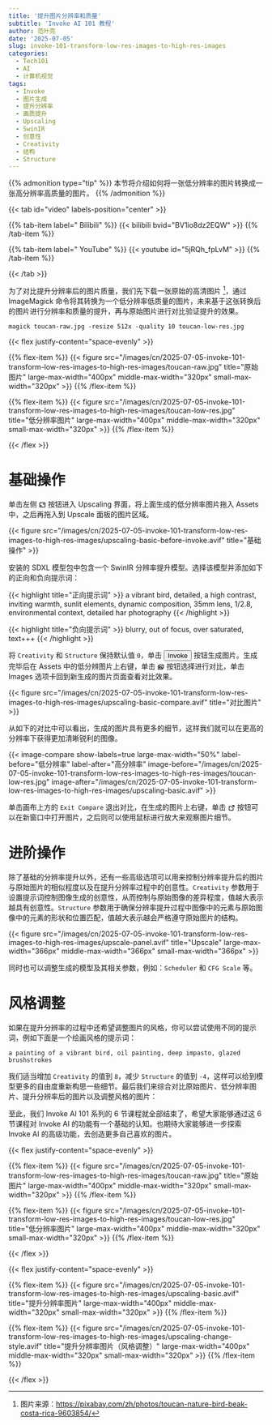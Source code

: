 ```yaml
---
title: '提升图片分辨率和质量'
subtitle: 'Invoke AI 101 教程'
author: 范叶亮
date: '2025-07-05'
slug: invoke-101-transform-low-res-images-to-high-res-images
categories:
  - Tech101
  - AI
  - 计算机视觉
tags:
  - Invoke
  - 图片生成
  - 提升分辨率
  - 画质提升
  - Upscaling
  - SwinIR
  - 创意性
  - Creativity
  - 结构
  - Structure
---
```


{{% admonition type="tip" %}}
本节将介绍如何将一张低分辨率的图片转换成一张高分辨率高质量的图片。
{{% /admonition %}}

{{< tab id="video" labels-position="center" >}}

{{% tab-item label="<i class='icon icon-bilibili'></i> Bilibili" %}}
{{< bilibili bvid="BV1io8dz2EQW" >}}
{{% /tab-item %}}

{{% tab-item label="<i class='icon icon-youtube'></i> YouTube" %}}
{{< youtube id="5jRQh_fpLvM" >}}
{{% /tab-item %}}

{{< /tab >}}

为了对比提升分辨率后的图片质量，我们先下载一张原始的高清图片 [^image-source]，通过 ImageMagick 命令将其转换为一个低分辨率低质量的图片，未来基于这张转换后的图片进行分辨率和质量的提升，再与原始图片进行对比验证提升的效果。

```shell
magick toucan-raw.jpg -resize 512x -quality 10 toucan-low-res.jpg
```

{{< flex justify-content="space-evenly" >}}

{{% flex-item %}}
{{< figure src="/images/cn/2025-07-05-invoke-101-transform-low-res-images-to-high-res-images/toucan-raw.jpg" title="原始图片" large-max-width="400px" middle-max-width="320px" small-max-width="320px" >}}
{{% /flex-item %}}

{{% flex-item %}}
{{< figure src="/images/cn/2025-07-05-invoke-101-transform-low-res-images-to-high-res-images/toucan-low-res.jpg" title="低分辨率图片" large-max-width="400px" middle-max-width="320px" small-max-width="320px" >}}
{{% /flex-item %}}

{{< /flex >}}

[^image-source]: 图片来源：<https://pixabay.com/zh/photos/toucan-nature-bird-beak-costa-rica-9603854/>

# 基础操作

单击左侧 <span style="vertical-align: middle;"><svg stroke="currentColor" fill="currentColor" stroke-width="0" viewBox="0 0 256 256" aria-hidden="true" focusable="false" height="1em" width="1em" xmlns="http://www.w3.org/2000/svg"><path d="M140,88a12,12,0,0,1,12-12h32a12,12,0,0,1,12,12v32a12,12,0,0,1-24,0V100H152A12,12,0,0,1,140,88ZM72,180h32a12,12,0,0,0,0-24H84V136a12,12,0,0,0-24,0v32A12,12,0,0,0,72,180ZM236,56V200a20,20,0,0,1-20,20H40a20,20,0,0,1-20-20V56A20,20,0,0,1,40,36H216A20,20,0,0,1,236,56Zm-24,4H44V196H212Z"></path></svg></span> 按钮进入 Upscaling 界面，将上面生成的低分辨率图片拖入 Assets 中，之后再拖入到 Upscale 面板的图片区域。

{{< figure src="/images/cn/2025-07-05-invoke-101-transform-low-res-images-to-high-res-images/upscaling-basic-before-invoke.avif" title="基础操作" >}}

安装的 SDXL 模型包中包含一个 SwinIR 分辨率提升模型。选择该模型并添加如下的正向和负向提示词：

{{< highlight title="正向提示词" >}}
a vibrant bird, detailed, a high contrast, inviting warmth, sunlit elements, dynamic composition, 35mm lens, 1/2.8, environmental context, detailed har photography
{{< /highlight >}}

{{< highlight title="负向提示词" >}}
blurry, out of focus, over saturated, text+++
{{< /highlight >}}

将 `Creativity` 和 `Structure` 保持默认值 `0`，单击 <button>Invoke</button> 按钮生成图片。生成完毕后在 Assets 中的低分辨图片上右键，单击 <span style="vertical-align: middle;"><svg stroke="currentColor" fill="currentColor" stroke-width="0" viewBox="0 0 256 256" height="1em" width="1em" xmlns="http://www.w3.org/2000/svg"><path d="M160,88a16,16,0,1,1,16,16A16,16,0,0,1,160,88Zm76-32V160a20,20,0,0,1-20,20H204v20a20,20,0,0,1-20,20H40a20,20,0,0,1-20-20V88A20,20,0,0,1,40,68H60V56A20,20,0,0,1,80,36H216A20,20,0,0,1,236,56ZM180,180H80a20,20,0,0,1-20-20V92H44V196H180Zm-21.66-24L124,121.66,89.66,156ZM212,60H84v67.72l25.86-25.86a20,20,0,0,1,28.28,0L192.28,156H212Z"></path></svg></span> 按钮选择进行对比，单击 Images 选项卡回到新生成的图片页面查看对比效果。

{{< figure src="/images/cn/2025-07-05-invoke-101-transform-low-res-images-to-high-res-images/upscaling-basic-compare.avif" title="对比图片" >}}

从如下的对比中可以看出，生成的图片具有更多的细节，这样我们就可以在更高的分辨率下获得更加清晰锐利的图像。

{{< image-compare show-labels=true large-max-width="50%" label-before="低分辨率" label-after="高分辨率" image-before="/images/cn/2025-07-05-invoke-101-transform-low-res-images-to-high-res-images/toucan-low-res.jpg" image-after="/images/cn/2025-07-05-invoke-101-transform-low-res-images-to-high-res-images/upscaling-basic.avif" >}}

单击画布上方的 `Exit Compare` 退出对比，在生成的图片上右键，单击 <span style="vertical-align: middle;"><svg stroke="currentColor" fill="currentColor" stroke-width="0" viewBox="0 0 256 256" height="1em" width="1em" xmlns="http://www.w3.org/2000/svg"><path d="M228,104a12,12,0,0,1-24,0V69l-59.51,59.51a12,12,0,0,1-17-17L187,52H152a12,12,0,0,1,0-24h64a12,12,0,0,1,12,12Zm-44,24a12,12,0,0,0-12,12v64H52V84h64a12,12,0,0,0,0-24H48A20,20,0,0,0,28,80V208a20,20,0,0,0,20,20H176a20,20,0,0,0,20-20V140A12,12,0,0,0,184,128Z"></path></svg></span> 按钮可以在新窗口中打开图片，之后则可以使用鼠标进行放大来观察图片细节。

# 进阶操作

除了基础的分辨率提升以外，还有一些高级选项可以用来控制分辨率提升后的图片与原始图片的相似程度以及在提升分辨率过程中的创意性。`Creativity` 参数用于设置提示词控制图像生成的创意性，从而控制与原始图像的差异程度，值越大表示越具有创意性。`Structure` 参数用于确保分辨率提升过程中图像中的元素与原始图像中的元素的形状和位置匹配，值越大表示越会严格遵守原始图片的结构。

{{< figure src="/images/cn/2025-07-05-invoke-101-transform-low-res-images-to-high-res-images/upscale-panel.avif" title="Upscale" large-max-width="366px" middle-max-width="366px" small-max-width="366px" >}}

同时也可以调整生成的模型及其相关参数，例如：`Scheduler` 和 `CFG Scale` 等。

# 风格调整

如果在提升分辨率的过程中还希望调整图片的风格，你可以尝试使用不同的提示词，例如下面是一个绘画风格的提示词：

```plain
a painting of a vibrant bird, oil painting, deep impasto, glazed brushstrokes
```

我们适当增加 `Creativity` 的值到 `8`，减少 `Structure` 的值到 `-4`，这样可以给到模型更多的自由度重新构思一些细节。最后我们来综合对比原始图片、低分辨率图片、提升分辨率后的图片以及调整风格的图片：

至此，我们 Invoke AI 101 系列的 6 节课程就全部结束了，希望大家能够通过这 6 节课程对 Invoke AI 的功能有一个基础的认知。也期待大家能够进一步探索 Invoke AI 的高级功能，去创造更多自己喜欢的图片。

{{< flex justify-content="space-evenly" >}}

{{% flex-item %}}
{{< figure src="/images/cn/2025-07-05-invoke-101-transform-low-res-images-to-high-res-images/toucan-raw.jpg" title="原始图片" large-max-width="400px" middle-max-width="320px" small-max-width="320px" >}}
{{% /flex-item %}}

{{% flex-item %}}
{{< figure src="/images/cn/2025-07-05-invoke-101-transform-low-res-images-to-high-res-images/toucan-low-res.jpg" title="低分辨率图片" large-max-width="400px" middle-max-width="320px" small-max-width="320px" >}}
{{% /flex-item %}}

{{< /flex >}}

{{< flex justify-content="space-evenly" >}}

{{% flex-item %}}
{{< figure src="/images/cn/2025-07-05-invoke-101-transform-low-res-images-to-high-res-images/upscaling-basic.avif" title="提升分辨率图片" large-max-width="400px" middle-max-width="320px" small-max-width="320px" >}}
{{% /flex-item %}}

{{% flex-item %}}
{{< figure src="/images/cn/2025-07-05-invoke-101-transform-low-res-images-to-high-res-images/upscaling-change-style.avif" title="提升分辨率图片（风格调整）" large-max-width="400px" middle-max-width="320px" small-max-width="320px" >}}
{{% /flex-item %}}

{{< /flex >}}
